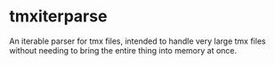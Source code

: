 # tmxiterparse
An iterable parser for tmx files, intended to handle very large tmx files without needing to bring the entire thing into memory at once.
